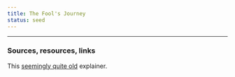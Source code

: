 ```yaml
---
title: The Fool's Journey
status: seed 
---
```


---
### Sources, resources, links

This [seemingly quite old](http://www.learntarot.com/journey.htm) explainer.